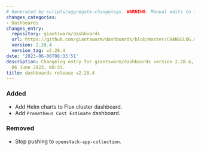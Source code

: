 ```yaml
---
# Generated by scripts/aggregate-changelogs. WARNING: Manual edits to this files will be overwritten.
changes_categories:
- Dashboards
changes_entry:
  repository: giantswarm/dashboards
  url: https://github.com/giantswarm/dashboards/blob/master/CHANGELOG.md#2284---2023-06-06
  version: 2.28.4
  version_tag: v2.28.4
date: '2023-06-06T08:33:51'
description: Changelog entry for giantswarm/dashboards version 2.28.4, published on
  06 June 2023, 08:33.
title: dashboards release v2.28.4
---
```


### Added
- Add Helm charts to Flux cluster dashboard.
- Add `Prometheus Cost Estimate` dashboard.
### Removed
- Stop pushing to `openstack-app-collection`.
